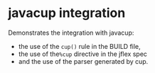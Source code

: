 # javacup integration

Demonstrates the integration with javacup:
- the use of the `cup()` rule in the BUILD file,
- the use of the`%cup` directive in the jflex spec
- and the use of the parser generated by cup.


